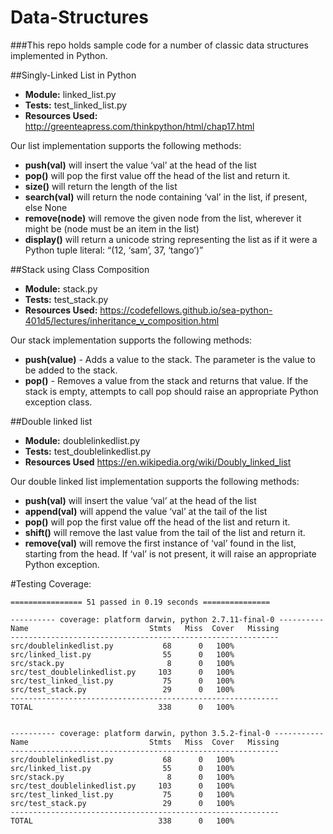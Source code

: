 # Data-Structures

###This repo holds sample code for a number of classic data structures implemented in Python.

##Singly-Linked List in Python
- **Module:** linked_list.py
- **Tests:** test_linked_list.py
- **Resources Used:** http://greenteapress.com/thinkpython/html/chap17.html

Our list implementation supports the following methods:

- **push(val)** will insert the value ‘val’ at the head of the list
- **pop()** will pop the first value off the head of the list and return it.
- **size()** will return the length of the list
- **search(val)** will return the node containing ‘val’ in the list, if present, else None
- **remove(node)** will remove the given node from the list, wherever it might be (node must be an item in the list)
- **display()** will return a unicode string representing the list as if it were a Python tuple literal: “(12, ‘sam’, 37, ‘tango’)”


##Stack using Class Composition
- **Module:** stack.py
- **Tests:** test_stack.py
- **Resources Used:** https://codefellows.github.io/sea-python-401d5/lectures/inheritance_v_composition.html

Our stack implementation supports the following methods:

- **push(value)** - Adds a value to the stack. The parameter is the value to be added to the stack.
- **pop()** - Removes a value from the stack and returns that value. If the stack is empty, attempts to call pop should raise an appropriate Python exception class.


##Double linked list
- **Module:** doublelinkedlist.py
- **Tests:** test_doublelinkedlist.py
- **Resources Used** https://en.wikipedia.org/wiki/Doubly_linked_list

Our double linked list implementation supports the following methods:

- **push(val)** will insert the value ‘val’ at the head of the list
- **append(val)** will append the value ‘val’ at the tail of the list
- **pop()** will pop the first value off the head of the list and return it.
- **shift()** will remove the last value from the tail of the list and return it.
- **remove(val)** will remove the first instance of ‘val’ found in the list, starting from the head. If ‘val’ is not present, it will raise an appropriate Python exception.


#Testing Coverage:
```
================ 51 passed in 0.19 seconds ===============

---------- coverage: platform darwin, python 2.7.11-final-0 ----------
Name                           Stmts   Miss  Cover   Missing
------------------------------------------------------------
src/doublelinkedlist.py           68      0   100%
src/linked_list.py                55      0   100%
src/stack.py                       8      0   100%
src/test_doublelinkedlist.py     103      0   100%
src/test_linked_list.py           75      0   100%
src/test_stack.py                 29      0   100%
------------------------------------------------------------
TOTAL                            338      0   100%


---------- coverage: platform darwin, python 3.5.2-final-0 -----------
Name                           Stmts   Miss  Cover   Missing
------------------------------------------------------------
src/doublelinkedlist.py           68      0   100%
src/linked_list.py                55      0   100%
src/stack.py                       8      0   100%
src/test_doublelinkedlist.py     103      0   100%
src/test_linked_list.py           75      0   100%
src/test_stack.py                 29      0   100%
------------------------------------------------------------
TOTAL                            338      0   100%
```
